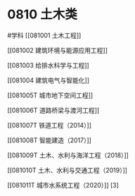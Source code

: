 # 0810 土木类
#学科
[[081001 土木工程]]

[[081002 建筑环境与能源应用工程]]

[[081003 给排水科学与工程]]

[[081004 建筑电气与智能化]]

[[081005T 城市地下空间工程]]

[[081006T 道路桥梁与渡河工程]]

[[081007T 铁道工程（2014）]]

[[081008T 智能建造（2017）]]

[[081009T 土木、水利与海洋工程（2018）]]

[[081010T 土木、水利与交通工程（2019）]]

[[081011T 城市水系统工程（2020）]] [3]